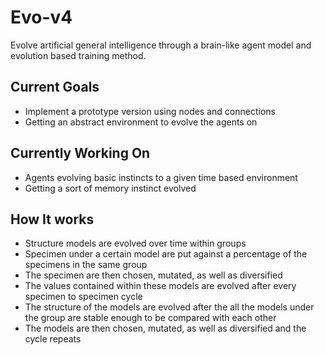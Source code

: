 # Evo-v4

Evolve artificial general intelligence through a brain-like agent model and evolution based training method.

## Current Goals

- Implement a prototype version using nodes and connections
- Getting an abstract environment to evolve the agents on

## Currently Working On

- Agents evolving basic instincts to a given time based environment
- Getting a sort of memory instinct evolved

## How It works

- Structure models are evolved over time within groups
- Specimen under a certain model are put against a percentage of the specimens in the same group
- The specimen are then chosen, mutated, as well as diversified
- The values contained within these models are evolved after every specimen to specimen cycle
- The structure of the models are evolved after the all the models under the group are stable enough to be compared with each other
- The models are then chosen, mutated, as well as diversified and the cycle repeats
